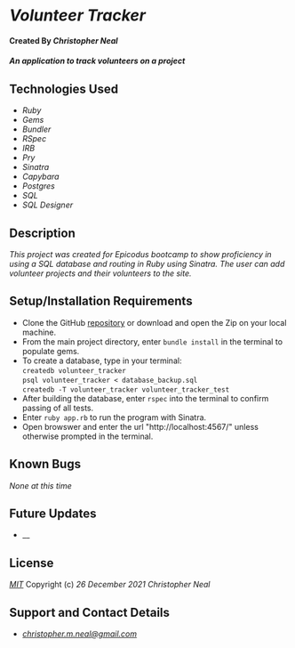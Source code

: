 # _Volunteer Tracker_

#### Created By _**Christopher Neal**_

#### _An application to track volunteers on a project_

## Technologies Used

* _Ruby_
* _Gems_
* _Bundler_
* _RSpec_
* _IRB_
* _Pry_
* _Sinatra_
* _Capybara_
* _Postgres_
* _SQL_
* _SQL Designer_

## Description

_This project was created for Epicodus bootcamp to show proficiency in  using a SQL database and routing in Ruby using Sinatra. The user can add volunteer projects and their volunteers to the site._

## Setup/Installation Requirements

* Clone the GitHub [repository](https://github.com/christophermneal/volunteer_tracker) or download and open the Zip on your local machine.
* From the main project directory, enter `bundle install` in the terminal to populate gems.
* To create a database, type in your terminal:  
      `createdb volunteer_tracker`  
      `psql volunteer_tracker < database_backup.sql`  
      `createdb -T volunteer_tracker volunteer_tracker_test`
* After building the database, enter `rspec` into the terminal to confirm passing of all tests.
* Enter `ruby app.rb` to run the program with Sinatra.
* Open browswer and enter the url "http://localhost:4567/" unless otherwise prompted in the terminal.

## Known Bugs

_None at this time_

## Future Updates

* __

## License

_[MIT](https://opensource.org/licenses/MIT)_
Copyright (c) _26 December 2021_ _Christopher Neal_

## Support and Contact Details
* _[christopher.m.neal@gmail.com](mailto:christopher.m.neal@gmail.com)_
